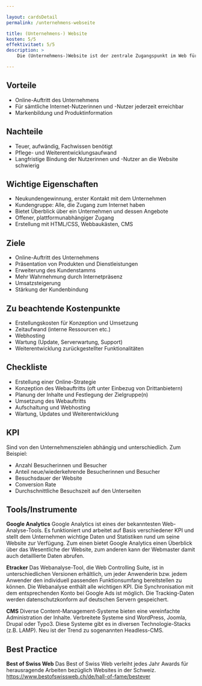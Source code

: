 ```yaml
---

layout: cardsDetail
permalink: /unternehmens-webseite

title: (Unternehmens-) Website
kosten: 5/5
effektivitaet: 5/5
description: >
    Die (Unternehmens-)Website ist der zentrale Zugangspunkt im Web für Informationen zu einem Unternehmen und seinen Produkten. Oft ist die Website die erste Adresse für die Kontaktaufnahme. Sie bezeichnet einen kompletten Unternehmensauftritt im Web. Eine Website ist über eine Domain erreichbar und besteht aus mehreren Webseiten, die durch eine Navigation angesteuert werden. Je nachdem, was mit der Website erreicht werden soll, dient ihr Content zur Information, zur Interessentengewinnung oder als Absatzkanal und spricht somit jeweils andere Zielgruppen an. Die Website enthält diverse Subaspekte wie Landingpages, einen Online-Shop oder den Zugang zu einem Stellenportal.

---
```


## Vorteile
- Online-Auftritt des Unternehmens
- Für sämtliche Internet-Nutzerinnen und -Nutzer jederzeit erreichbar
- Markenbildung und Produktinformation

## Nachteile
- Teuer, aufwändig, Fachwissen benötigt
- Pflege- und Weiterentwicklungsaufwand 
- Langfristige Bindung der Nutzerinnen und -Nutzer an die Website schwierig

## Wichtige Eigenschaften
- Neukundengewinnung, erster Kontakt mit dem Unternehmen
- Kundengruppe: Alle, die Zugang zum Internet haben
- Bietet Überblick über ein Unternehmen und dessen Angebote
- Offener, plattformunabhängiger Zugang
- Erstellung mit HTML/CSS, Webbaukästen, CMS

## Ziele
- Online-Auftritt des Unternehmens
- Präsentation von Produkten und Dienstleistungen
- Erweiterung des Kundenstamms
- Mehr Wahrnehmung durch Internetpräsenz
- Umsatzsteigerung
- Stärkung der Kundenbindung

## Zu beachtende Kostenpunkte
- Erstellungskosten für Konzeption und Umsetzung
- Zeitaufwand (interne Ressourcen etc.)
- Webhosting
- Wartung (Update, Serverwartung, Support)
- Weiterentwicklung zurückgestellter Funktionalitäten

## Checkliste
- Erstellung einer Online-Strategie
- Konzeption des Webauftritts (oft unter Einbezug von Drittanbietern)
- Planung der Inhalte und Festlegung der Zielgruppe(n)
- Umsetzung des Webauftritts
- Aufschaltung und Webhosting
- Wartung, Updates und Weiterentwicklung

## KPI
Sind von den Unternehmenszielen abhängig und unterschiedlich. Zum Beispiel:
- Anzahl Besucherinnen und Besucher
- Anteil neue/wiederkehrende Besucherinnen und Besucher
- Besuchsdauer der Website
- Conversion Rate
- Durchschnittliche Besuchszeit auf den Unterseiten

## Tools/Instrumente

**Google Analytics**
Google Analytics ist eines der bekanntesten Web-Analyse-Tools. Es funktioniert und arbeitet auf Basis verschiedener KPI und stellt dem Unternehmen wichtige Daten und Statistiken rund um seine Website zur Verfügung. Zum einen bietet Google Analytics einen Überblick über das Wesentliche der Website, zum anderen kann der Webmaster damit auch detaillierte Daten abrufen.

**Etracker**
Das Webanalyse-Tool, die Web Controlling Suite, ist in unterschiedlichen Versionen erhältlich, um jeder Anwenderin bzw. jedem Anwender den individuell passenden Funktionsumfang bereitstellen zu können. Die Webanalyse enthält alle wichtigen KPI. Die Synchronisation mit dem entsprechenden Konto bei Google Ads ist möglich. Die Tracking-Daten werden datenschutzkonform auf deutschen Servern gespeichert.

**CMS**
Diverse Content-Management-Systeme bieten eine vereinfachte Administration der Inhalte. Verbreitete Systeme sind WordPress, Joomla, Drupal oder Typo3. Diese Systeme gibt es in diversen Technologie-Stacks (z.B. LAMP). Neu ist der Trend zu sogenannten Headless-CMS.

## Best Practice

**Best of Swiss Web**
Das Best of Swiss Web verleiht jedes Jahr Awards für herausragende Arbeiten bezüglich Websites in der Schweiz.
https://www.bestofswissweb.ch/de/hall-of-fame/bestever